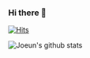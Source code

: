 ### Hi there 👋
[![Hits](https://hits.seeyoufarm.com/api/count/incr/badge.svg?url=https%3A%2F%2Fgithub.com%2Fjoeunha)](https://github.com/joeunha)


![Joeun's github stats](https://github-readme-stats.vercel.app/api?username=joeunha&count_private=true&show_icons=true)

